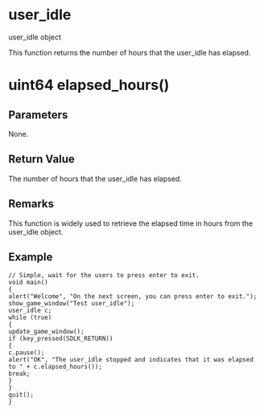 # user_idle

user_idle object

  


This function returns the number of hours that the user_idle has elapsed.

# uint64 elapsed_hours()

## Parameters

None.

## Return Value

The number of hours that the user_idle has elapsed.

## Remarks

This function is widely used to retrieve the elapsed time in hours from the user_idle object.

## Example


```
// Simple, wait for the users to press enter to exit.
void main()
{
alert("Welcome", "On the next screen, you can press enter to exit.");
show_game_window("Test user_idle");
user_idle c;
while (true)
{
update_game_window();
if (key_pressed(SDLK_RETURN))
{
c.pause();
alert("OK", "The user_idle stopped and indicates that it was elapsed to " + c.elapsed_hours());
break;
}
}
quit();
}

```
